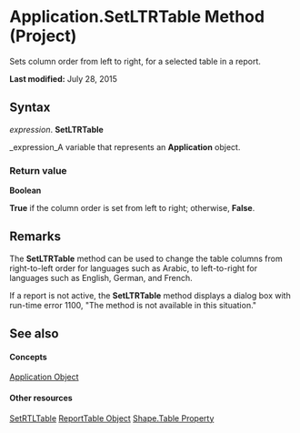 
# Application.SetLTRTable Method (Project)
Sets column order from left to right, for a selected table in a report.

 **Last modified:** July 28, 2015


## Syntax

 _expression_. **SetLTRTable**

 _expression_A variable that represents an  **Application** object.


### Return value

 **Boolean**

 **True** if the column order is set from left to right; otherwise, **False**.


## Remarks

The  **SetLTRTable** method can be used to change the table columns from right-to-left order for languages such as Arabic, to left-to-right for languages such as English, German, and French.

If a report is not active, the  **SetLTRTable** method displays a dialog box with run-time error 1100, "The method is not available in this situation."


## See also


#### Concepts


 [Application Object](8eb91712-7784-a102-38c0-19bb056c27e9.md)
#### Other resources


 [SetRTLTable](92dc18e3-fa84-a4b2-d032-aa32a4e3957d.md)
 [ReportTable Object](db9846c7-fd53-ae5a-7a43-35dfc60f4fe4.md)
 [Shape.Table Property](5e1fc97f-8ac8-db26-3a2d-c39261c23588.md)
